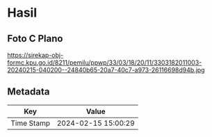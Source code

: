 # Hasil

## Foto C Plano

https://sirekap-obj-formc.kpu.go.id/8211/pemilu/ppwp/33/03/18/20/11/3303182011003-20240215-040200--24840b65-20a7-40c7-a973-26116698d94b.jpg


## Metadata

| Key        | Value               |
| ---------- | ------------------- |
| Time Stamp | 2024-02-15 15:00:29 |



